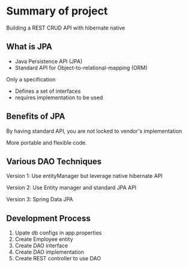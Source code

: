 # Summary of project

Building a REST CRUD API with hibernate native

## What is JPA

- Java Persistence API (JPA)
- Standard API for Object-to-relational-mapping (ORM)

Only a specification
- Defines a set of interfaces
- requires implementation to be used

## Benefits of JPA

By having standard API, you are not locked to vendor's implementation

More portable and flexible code.

## Various DAO Techniques

Version 1: Use entityManager but leverage native hibernate API

Version 2: Use Entity manager and standard JPA API

Version 3: Spring Data JPA

## Development Process

1. Upate db configs in app.properties
2. Create Employee entity
3. Create DAO interface
4. Create DAO implementation
5. Create REST controller to use DAO